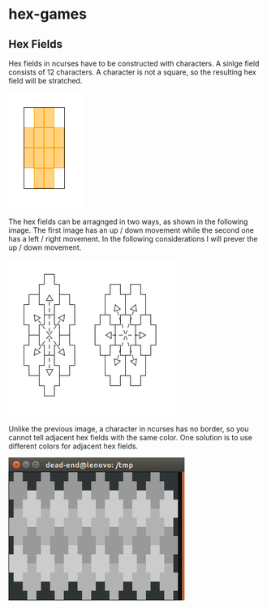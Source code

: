 # hex-games

## Hex Fields

Hex fields in ncurses have to be constructed with characters. A sinlge field 
consists of 12 characters. A character is not a square, so the resulting hex 
field will be stratched.

![Hex fields](res/hex-fields.png)

The hex fields can be arragnged in two ways, as shown in the following image. 
The first image has an up / down movement while the second one has a left / right
movement. In the following considerations I will prever the up / down movement.

![Hex fields](res/hex-field-arrangements.png)

Unlike the previous image, a character in ncurses has no border, so you cannot
tell adjacent hex fields with the same color. One solution is to use different
colors for adjacent hex fields.

![Hex fields with 3 colors](res/hex-fields-3-colors.png)